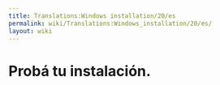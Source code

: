 ```yaml
---
title: Translations:Windows installation/20/es
permalink: wiki/Translations:Windows_installation/20/es/
layout: wiki
---
```


# Probá tu instalación.
